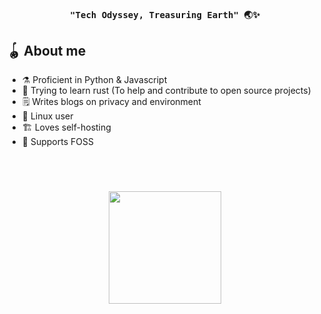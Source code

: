 <h4 align="center"><samp>"Tech Odyssey, Treasuring Earth" 🌏✨</samp></h4>

## 🪀 About me

- ⚗ Proficient in Python & Javascript
- 🦀 Trying to learn rust (To help and contribute to open source projects)
- 🗒 Writes blogs on privacy and environment
- 🐧 Linux user
- 🏗 Loves self-hosting
- 💚 Supports FOSS

<h1></h1>

<br>

<p align="center">
  <img height="180em" src="https://github-readme-stats.vercel.app/api?username=Ranger-NF&show_icons=true&theme=transparent"/>
</p>